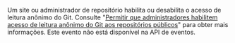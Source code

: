 Um site ou administrador de repositório habilita ou desabilita o acesso de leitura anônimo do Git. Consulte "[Permitir que administradores habilitem acesso de leitura anônimo do Git aos repositórios públicos](/enterprise/admin/user-management/allowing-admins-to-enable-anonymous-git-read-access-to-public-repositories)" para obter mais informações. Este evento não está disponível na API de eventos.

